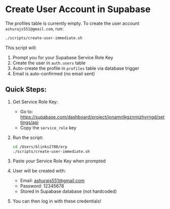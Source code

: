 # Create User Account in Supabase

The profiles table is currently empty. To create the user account `ashurajs551@gmail.com`, run:

```bash
./scripts/create-user-immediate.sh
```

This script will:
1. Prompt you for your Supabase Service Role Key
2. Create the user in `auth.users` table
3. Auto-create the profile in `profiles` table via database trigger
4. Email is auto-confirmed (no email sent)

## Quick Steps:

1. Get Service Role Key:
   - Go to: https://supabase.com/dashboard/project/jonamnlkgznmizhvrngd/settings/api
   - Copy the `service_role` key

2. Run the script:
   ```bash
   cd /Users/blinks2780/erp
   ./scripts/create-user-immediate.sh
   ```

3. Paste your Service Role Key when prompted

4. User will be created with:
   - Email: ashurajs551@gmail.com
   - Password: 12345678
   - Stored in Supabase database (not hardcoded)

5. You can then log in with these credentials!
